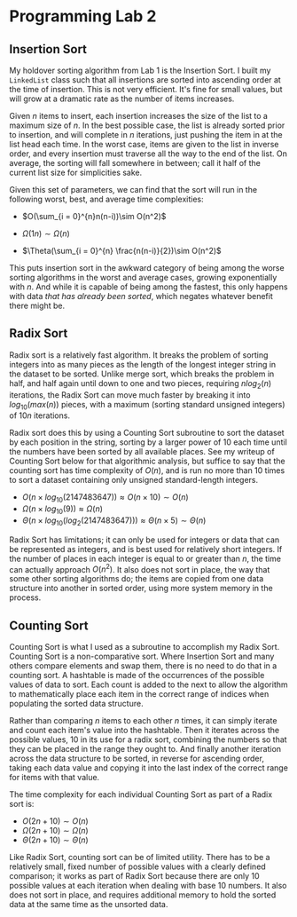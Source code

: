 # Programming Lab 2

## Insertion Sort

My holdover sorting algorithm from Lab 1 is the Insertion Sort.  I built my `LinkedList` class such that all insertions are sorted into ascending order at the time of insertion.  This is not very efficient.  It's fine for small values, but will grow at a dramatic rate as the number of items increases.

Given $n$ items to insert, each insertion increases the size of the list to a maximum size of $n$.  In the best possible case, the list is already sorted prior to insertion, and will complete in $n$ iterations, just pushing the item in at the list head each time.  In the worst case, items are given to the list in inverse order, and every insertion must traverse all the way to the end of the list.  On average, the sorting will fall somewhere in between; call it half of the current list size for simplicities sake.

Given this set of parameters, we can find that the sort will run in the following worst, best, and average time complexities:

* $O(\sum_{i = 0}^{n}n(n-i))\sim O(n^2)$  
  
* $\Omega(1n)\sim \Omega(n)$

* $\Theta(\sum_{i = 0}^{n} \frac{n(n-i)}{2})\sim O(n^2)$

This puts insertion sort in the awkward category of being among the worse sorting algorithms in the worst and average cases, growing exponentially with $n$.  And while it is capable of being among the fastest, this only happens with data _that has already been sorted_, which negates whatever benefit there might be.

## Radix Sort

Radix sort is a relatively fast algorithm.  It breaks the problem of sorting integers into as many pieces as the length of the longest integer string in the dataset to be sorted.  Unlike merge sort, which breaks the problem in half, and half again until down to one and two pieces, requiring $n log_2(n)$ iterations, the Radix Sort can move much faster by breaking it into $log_{10}(max(n))$ pieces, with a maximum (sorting standard unsigned integers) of $10n$ iterations.

Radix sort does this by using a Counting Sort subroutine to sort the dataset by each position in the string, sorting by a larger power of 10 each time until the numbers have been sorted by all available places.  See my writeup of Counting Sort below for that algorithmic analysis, but suffice to say that the counting sort has time complexity of $O(n)$, and is run no more than 10 times to sort a dataset containing only unsigned standard-length integers.

* $O(n\times log_{10}(2147483647)) \approx O(n\times10) \sim O(n)$
* $\Omega(n \times log_{10}(9)) \approx \Omega(n)$
* $\Theta(n\times log_{10}(log_2(2147483647))) \approx \Theta(n \times 5) \sim \Theta(n)$ 

Radix Sort has limitations; it can only be used for integers or data that can be represented as integers, and is best used for relatively short integers.  If the number of places in each integer is equal to or greater than $n$, the time can actually approach $O(n^2)$.  It also does not sort in place, the way that some other sorting algorithms do; the items are copied from one data structure into another in sorted order, using more system memory in the process.

## Counting Sort

Counting Sort is what I used as a subroutine to accomplish my Radix Sort.  Counting Sort is a non-comparative sort.  Where Insertion Sort and many others compare elements and swap them, there is no need to do that in a counting sort.  A hashtable is made of the occurrences of the possible values of data to sort.  Each count is added to the next to allow the algorithm to mathematically place each item in the correct range of indices when populating the sorted data structure.

Rather than comparing $n$ items to each other $n$ times, it can simply iterate and count each item's value into the hashtable.  Then it iterates across the possible values, 10 in its use for a radix sort, combining the numbers so that they can be placed in the range they ought to.  And finally another iteration across the data structure to be sorted, in reverse for ascending order, taking each data value and copying it into the last index of the correct range for items with that value.

The time complexity for each individual Counting Sort as part of a Radix sort is:

* $O(2n +10) \sim O(n)$
* $\Omega(2n + 10) \sim \Omega(n)$
* $\Theta(2n + 10) \sim \Theta(n)$

Like Radix Sort, counting sort can be of limited utility.  There has to be a relatively small, fixed number of possible values with a clearly defined comparison; it works as part of Radix Sort because there are only 10 possible values at each iteration when dealing with base 10 numbers.  It also does not sort in place, and requires additional memory to hold the sorted data at the same time as the unsorted data.